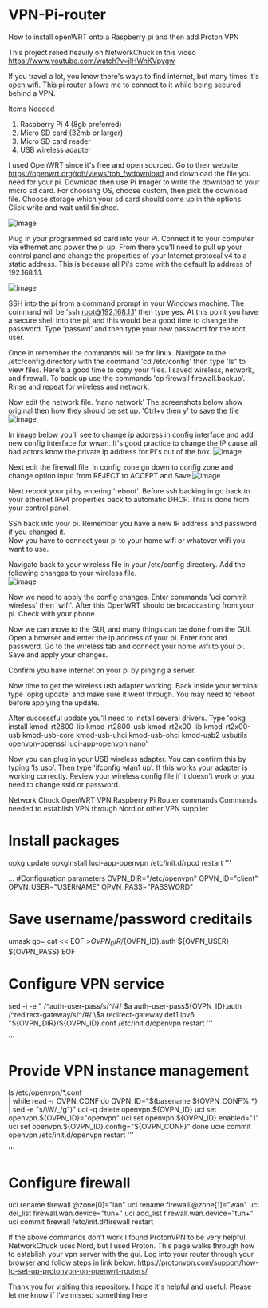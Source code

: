 # VPN-Pi-router
How to install openWRT onto a Raspberry pi and then add Proton VPN


This project relied heavily on NetworkChuck in this video https://www.youtube.com/watch?v=jlHWnKVpygw  

If you travel a lot, you know there's ways to find internet, but many times it's open wifi.  This pi router allows me to connect to it while being secured behind a VPN.  

Items Needed
1. Raspberry Pi 4 (8gb preferred)
2. Micro SD card (32mb or larger)
3. Micro SD card reader
4. USB wireless adapter

I used OpenWRT since it's free and open sourced.  Go to their website https://openwrt.org/toh/views/toh_fwdownload and download the file you need for your pi.  Download then use Pi Imager to write the download to your micro sd card. For choosing OS, choose custom, then pick the download file.  Choose storage which your sd card should come up in the options.  Click write and wait until finished.

![image](https://user-images.githubusercontent.com/88257942/235709026-7958b9c3-efcf-444b-9fd6-ecf629cc6428.png)


Plug in your programmed sd card into your Pi.  Connect it to your computer via ethernet and power the pi up.  From there you'll need to pull up your control panel and change the properties of your Internet protocal v4 to a static address.  This is because all Pi's come with the default Ip address of 192.168.1.1.

![image](https://user-images.githubusercontent.com/88257942/235708524-58e401fc-2e04-46e4-8b22-3821d96069f6.png)

SSH into the pi from a command prompt in your Windows machine.  The command will be 'ssh root@192.168.1.1' then type yes.  At this point you have a secure shell into the pi, and this would be a good time to change the password.  Type 'passwd' and then type your new password for the root user.

Once in remember the commands will be for linux.  Navigate to the /etc/config directory with the command 'cd /etc/config' then type 'ls" to view files.  Here's a good time to copy your files.  I saved wireless, network, and firewall. To back up use the commands 'cp firewall firewall.backup'.  Rinse and repeat for wireless and network.

Now edit the network file.  'nano network' The screenshots below show original then how they should be set up. 'Ctrl+v then y' to save the file
![image](https://user-images.githubusercontent.com/88257942/235712853-55d02616-3f88-4c32-920d-0e20b547287f.png)

In image below you'll see to change ip address in config interface and add new config interface for wwan.  It's good practice to change the IP cause all bad actors know the private ip address for Pi's out of the box.
![image](https://user-images.githubusercontent.com/88257942/235713961-b5d12532-176a-40b0-b450-92988572757f.png)

Next edit the firewall file.  In config zone go down to config zone and change option input from REJECT to ACCEPT and Save
![image](https://user-images.githubusercontent.com/88257942/235714673-4bcda6d4-795d-41b4-8ef5-2fab6a120c7d.png)

Next reboot your pi by entering 'reboot'.  Before ssh backing in go back to your ethernet IPv4 properties back to automatic DHCP.  This is done from your control panel.

SSh back into your pi.  Remember you have a new IP address and password if you changed it.  
Now you have to connect your pi to your home wifi or whatever wifi you want to use.  

Navigate back to your wireless file in your /etc/config directory.  Add the following changes to your wireless file.  
![image](https://user-images.githubusercontent.com/88257942/235716346-3f671594-831d-4596-9a75-bb87b742569f.png)


Now we need to apply the config changes.  Enter commands 'uci commit wireless' then 'wifi'.  After this OpenWRT should be broadcasting from your pi.  Check with your phone.  

Now we can move to the GUI, and many things can be done from the GUI.  Open a browser and enter the ip address of your pi.  Enter root and password.  Go to the wireless tab and connect your home wifi to your pi.  Save and apply your changes.  

Confirm you have internet on your pi by pinging a server. 

Now time to get the wireless usb adapter working.
Back inside your terminal type 'opkg update' and make sure it went through.  You may need to reboot before applying the update.

After successful update you'll need to install several drivers.  Type 'opkg install kmod-rt2800-lib kmod-rt2800-usb kmod-rt2x00-lib kmod-rt2x00-usb kmod-usb-core kmod-usb-uhci kmod-usb-ohci kmod-usb2 usbutils openvpn-openssl luci-app-openvpn nano'

Now you can plug in your USB wireless adapter.  You can confirm this by typing 'ls usb'.  Then type 'ifconfig wlan1 up'.  If this works your adapter is working correctly.  Review your wireless config file if it doesn't work or you need to change ssid or password.



Network Chuck OpenWRT VPN Raspberry Pi Router commands
Commands needed to establish VPN through Nord or other VPN supplier

# Install packages
opkg update
opkginstall luci-app-openvpn
/etc/init.d/rpcd restart
'''

...
#Configuration parameters
OVPN_DIR="/etc/openvpn"
OPVN_ID="client"
OPVN_USER="USERNAME"
OPVN_PASS="PASSWORD"

# Save username/password creditails
umask go=
cat << EOF >${OVPN_DIR}/${OVPN_ID}.auth
${OVPN_USER}
${OVPN_PASS}
EOF

# Configure VPN service
sed -i -e "
/^auth-user-pass/s/^/#/
\$a auth-user-pass${OVPN_ID}.auth
/^redirect-gateway/s/^/#/
\$a redirect-gateway def1 ipv6
"${OVPN_DIR}/${OVPN_ID}.conf
/etc/init.d/openvpn restart
'''

'''
# Provide VPN instance management
ls /etc/openvpn/*.conf \
| while read -r OVPN_CONF
do
OVPN_ID="$(basename ${OVPN_CONF%.*} | sed -e "s/\W/_/g")"
uci -q delete openvpn.${OVPN_ID}
uci set openvpn.${OVPN_ID}="openvpn"
uci set openvpn.${OVPN_ID}.enabled="1"
uci set openvpn.${OVPN_ID}.config="${OVPN_CONF}"
done
ucie commit openvpn
/etc/init.d/openvpn restart
'''

'''
# Configure firewall
uci rename firewall.@zone[0]="lan"
uci rename firewall.@zone[1]="wan"
uci del_list firewall.wan.device="tun+"
uci add_list firewall.wan.device="tun+"
uci commit firewall
/etc/init.d/firewall restart

If the above commands don't work I found ProtonVPN to be very helpful.  NetworkChuck uses Nord, but I used Proton.  This page walks through how to establish your vpn server with the gui.  Log into your router through your browser and follow steps in link below.
https://protonvpn.com/support/how-to-set-up-protonvpn-on-openwrt-routers/


Thank you for visiting this repository.  I hope it's helpful and useful.  Please let me know if I've missed something here.








